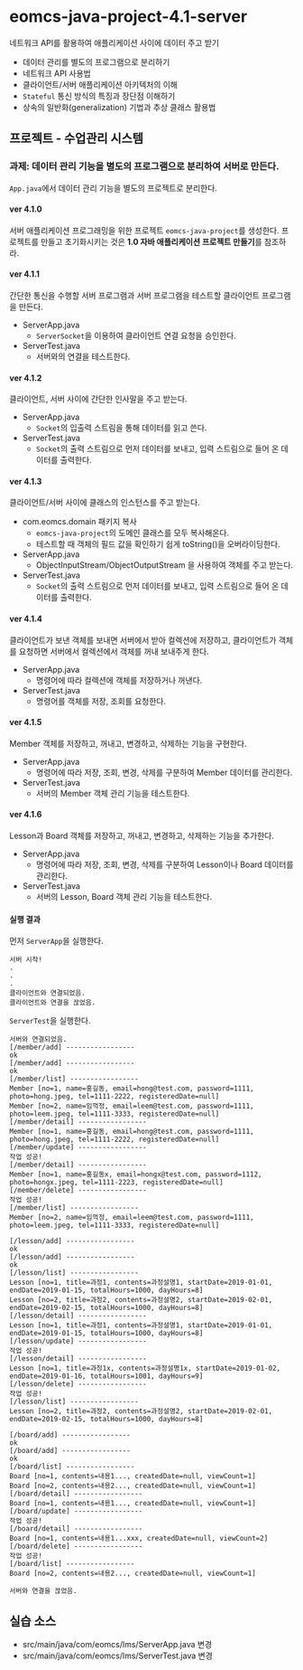 # eomcs-java-project-4.1-server

네트워크 API를 활용하여 애플리케이션 사이에 데이터 주고 받기

- 데이터 관리를 별도의 프로그램으로 분리하기
- 네트워크 API 사용법
- 클라이언트/서버 애플리케이션 아키텍처의 이해
- `Stateful` 통신 방식의 특징과 장단점 이해하기
- 상속의 일반화(generalization) 기법과 추상 클래스 활용법

## 프로젝트 - 수업관리 시스템  

### 과제: 데이터 관리 기능을 별도의 프로그램으로 분리하여 서버로 만든다.

`App.java`에서 데이터 관리 기능을 별도의 프로젝트로 분리한다.

#### ver 4.1.0
서버 애플리케이션 프로그래밍을 위한 프로젝트 `eomcs-java-project`를 생성한다. 프로젝트를 만들고 초기화시키는 것은 **1.0 자바 애플리케이션 프로젝트 만들기**를 참조하라.

#### ver 4.1.1
간단한 통신을 수행할 서버 프로그램과 서버 프로그램을 테스트할 클라이언트 프로그램을 만든다.

- ServerApp.java
    - `ServerSocket`을 이용하여 클라이언트 연결 요청을 승인한다.
- ServerTest.java
    - 서버와의 연결을 테스트한다.

#### ver 4.1.2
클라이언트, 서버 사이에 간단한 인사말을 주고 받는다.

- ServerApp.java
    - `Socket`의 입출력 스트림을 통해 데이터를 읽고 쓴다.
- ServerTest.java
    - `Socket`의 출력 스트림으로 먼저 데이터를 보내고, 입력 스트림으로 들어 온 데이터를 출력한다.

#### ver 4.1.3
클라이언트/서버 사이에 클래스의 인스턴스를 주고 받는다.

- com.eomcs.domain 패키지 복사
    - `eomcs-java-project`의 도메인 클래스를 모두 복사해온다.
    - 테스트할 때 객체의 필드 값을 확인하기 쉽게 toString()을 오버라이딩한다.
- ServerApp.java
    - ObjectInputStream/ObjectOutputStream 을 사용하여 객체를 주고 받는다.
- ServerTest.java
    - `Socket`의 출력 스트림으로 먼저 데이터를 보내고, 입력 스트림으로 들어 온 데이터를 출력한다.

#### ver 4.1.4
클라이언트가 보낸 객체를 보내면 서버에서 받아 컬렉션에 저장하고, 클라이언트가 객체를 요청하면 서버에서 컬렉션에서 객체를 꺼내 보내주게 한다.

- ServerApp.java
    - 명령어에 따라 컬렉션에 객체를 저장하거나 꺼낸다.
- ServerTest.java
    - 명령어를 객체를 저장, 조회를 요청한다.

#### ver 4.1.5
Member 객체를 저장하고, 꺼내고, 변경하고, 삭제하는 기능을 구현한다.

- ServerApp.java
    - 명령어에 따라 저장, 조회, 변경, 삭제를 구분하여 Member 데이터를 관리한다.
- ServerTest.java
    - 서버의 Member 객체 관리 기능을 테스트한다.

#### ver 4.1.6
Lesson과 Board 객체를 저장하고, 꺼내고, 변경하고, 삭제하는 기능을 추가한다.

- ServerApp.java
    - 명령어에 따라 저장, 조회, 변경, 삭제를 구분하여 Lesson이나 Board 데이터를 관리한다.
- ServerTest.java
    - 서버의 Lesson, Board 객체 관리 기능을 테스트한다.


#### 실행 결과

먼저 `ServerApp`을 실행한다.
```
서버 시작!
.
.
.
클라이언트와 연결되었음.
클라이언트와 연결을 끊었음.
```

`ServerTest`을 실행한다.
```
서버와 연결되었음.
[/member/add] -----------------
ok
[/member/add] -----------------
ok
[/member/list] -----------------
Member [no=1, name=홍길동, email=hong@test.com, password=1111, photo=hong.jpeg, tel=1111-2222, registeredDate=null]
Member [no=2, name=임꺽정, email=leem@test.com, password=1111, photo=leem.jpeg, tel=1111-3333, registeredDate=null]
[/member/detail] -----------------
Member [no=1, name=홍길동, email=hong@test.com, password=1111, photo=hong.jpeg, tel=1111-2222, registeredDate=null]
[/member/update] -----------------
작업 성공!
[/member/detail] -----------------
Member [no=1, name=홍길동x, email=hongx@test.com, password=1112, photo=hongx.jpeg, tel=1111-2223, registeredDate=null]
[/member/delete] -----------------
작업 성공!
[/member/list] -----------------
Member [no=2, name=임꺽정, email=leem@test.com, password=1111, photo=leem.jpeg, tel=1111-3333, registeredDate=null]

[/lesson/add] -----------------
ok
[/lesson/add] -----------------
ok
[/lesson/list] -----------------
Lesson [no=1, title=과정1, contents=과정설명1, startDate=2019-01-01, endDate=2019-01-15, totalHours=1000, dayHours=8]
Lesson [no=2, title=과정2, contents=과정설명2, startDate=2019-02-01, endDate=2019-02-15, totalHours=1000, dayHours=8]
[/lesson/detail] -----------------
Lesson [no=1, title=과정1, contents=과정설명1, startDate=2019-01-01, endDate=2019-01-15, totalHours=1000, dayHours=8]
[/lesson/update] -----------------
작업 성공!
[/lesson/detail] -----------------
Lesson [no=1, title=과정1x, contents=과정설명1x, startDate=2019-01-02, endDate=2019-01-16, totalHours=1001, dayHours=9]
[/lesson/delete] -----------------
작업 성공!
[/lesson/list] -----------------
Lesson [no=2, title=과정2, contents=과정설명2, startDate=2019-02-01, endDate=2019-02-15, totalHours=1000, dayHours=8]

[/board/add] -----------------
ok
[/board/add] -----------------
ok
[/board/list] -----------------
Board [no=1, contents=내용1..., createdDate=null, viewCount=1]
Board [no=2, contents=내용2..., createdDate=null, viewCount=1]
[/board/detail] -----------------
Board [no=1, contents=내용1..., createdDate=null, viewCount=1]
[/board/update] -----------------
작업 성공!
[/board/detail] -----------------
Board [no=1, contents=내용1...xxx, createdDate=null, viewCount=2]
[/board/delete] -----------------
작업 성공!
[/board/list] -----------------
Board [no=2, contents=내용2..., createdDate=null, viewCount=1]

서버와 연결을 끊었음.

```

## 실습 소스

- src/main/java/com/eomcs/lms/ServerApp.java 변경
- src/main/java/com/eomcs/lms/ServerTest.java 변경